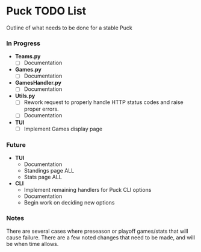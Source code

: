 # Puck TODO List
Outline of what needs to be done for a stable Puck

### In Progress  
- **Teams.py**
  - [ ] Documentation
- **Games.py**
  - [ ] Documentation
- **GamesHandler.py**
  - [ ] Documentation
- **Utils.py**
  - [ ] Rework request to properly handle HTTP status codes and raise proper errors.
  - [ ] Documentation
- **TUI**
  - [ ] Implement Games display page

### Future
- **TUI**
  - Documentation
  - Standings page ALL
  - Stats page ALL
- **CLI**
  - Implement remaining handlers for Puck CLI options
  - Documentation
  - Begin work on deciding new options
### Notes
There are several cases where preseason or playoff games/stats that will cause failure. There are a few noted changes that need to be made, and will be when time allows.